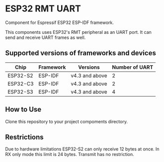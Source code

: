 # ESP32 RMT UART

Component for Espressif ESP32 ESP-IDF framework.

This components uses ESP32's RMT peripheral as an UART port. It can send and receive UART frames as well.

## Supported versions of frameworks and devices

| Chip           | Framework          | Versions   |   Number of UART    
|----------------|--------------------|------------|----------
| ESP32-S2 | ESP-IDF            | v4.3 and above  |   2
| ESP32-C3 | ESP-IDF            | v4.3 and above  |   2
| ESP32-S3 | ESP-IDF            | v4.3 and above  |   4

## How to Use
Clone this repository to your project compoments directory.

## Restrictions
Due to hardware limitations ESP32-S2 can only receive 12 bytes at once. In RX only mode this limit is 24 bytes. Transmit has no restriction.
